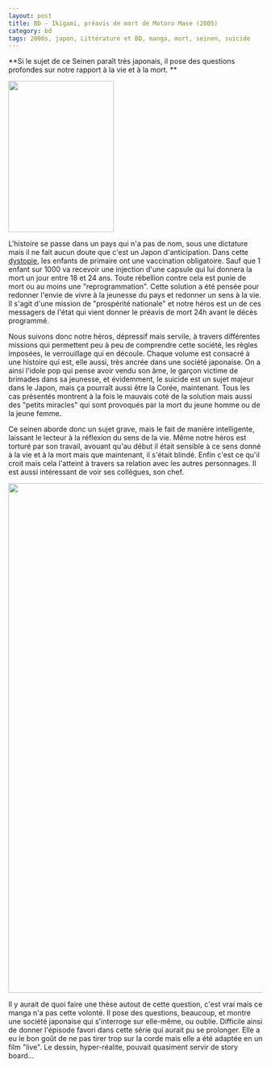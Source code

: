 ```yaml
---
layout: post
title: BD - Ikigami, préavis de mort de Motoro Mase (2005)
category: bd
tags: 2000s, japon, Littérature et BD, manga, mort, seinen, suicide
---
```

**Si le sujet de ce Seinen paraît très japonais, il pose des questions profondes sur notre rapport à la vie et à la mort. **

<img class="alignleft size-medium wp-image-21069" src="https://cheziceman.files.wordpress.com/2017/08/ikigami_preavis_de_mort.jpg?w=209" alt="" width="209" height="300" />

L'histoire se passe dans un pays qui n'a pas de nom, sous une dictature mais il ne fait aucun doute que c'est un Japon d'anticipation. Dans cette <a href="https://fr.wikipedia.org/wiki/Dystopie">dystopie</a>, les enfants de primaire ont une vaccination obligatoire. Sauf que 1 enfant sur 1000 va recevoir une injection d'une capsule qui lui donnera la mort un jour entre 18 et 24 ans. Toute rébellion contre cela est punie de mort ou au moins une "reprogrammation". Cette solution a été pensée pour redonner l'envie de vivre à la jeunesse du pays et redonner un sens à la vie. Il s'agit d'une mission de "prospérité nationale" et notre héros est un de ces messagers de l'état qui vient donner le préavis de mort 24h avant le décès programmé.

Nous suivons donc notre héros, dépressif mais servile, à travers différentes missions qui permettent peu à peu de comprendre cette société, les règles imposées, le verrouillage qui en découle. Chaque volume est consacré à une histoire qui est, elle aussi, très ancrée dans une société japonaise. On a ainsi l'idole pop qui pense avoir vendu son âme, le garçon victime de brimades dans sa jeunesse, et évidemment, le suicide est un sujet majeur dans le Japon, mais ça pourraît aussi être la Corée, maintenant. Tous les cas présentés montrent à la fois le mauvais coté de la solution mais aussi des "petits miracles" qui sont provoqués par la mort du jeune homme ou de la jeune femme.

Ce seinen aborde donc un sujet grave, mais le fait de manière intelligente, laissant le lecteur à la réflexion du sens de la vie. Même notre héros est torturé par son travail, avouant qu'au début il était sensible à ce sens donné à la vie et à la mort mais que maintenant, il s'était blindé. Enfin c'est ce qu'il croit mais cela l'atteint à travers sa relation avec les autres personnages. Il est aussi intéressant de voir ses collègues, son chef.

<img class="aligncenter size-full wp-image-21070" src="https://cheziceman.files.wordpress.com/2017/08/ikigami2.jpg" alt="" width="650" height="1011" />

Il y aurait de quoi faire une thèse autout de cette question, c'est vrai mais ce manga n'a pas cette volonté. Il pose des questions, beaucoup, et montre une société japonaise qui s'interroge sur elle-même, ou oublie. Difficile ainsi de donner l'épisode favori dans cette série qui aurait pu se prolonger. Elle a eu le bon goût de ne pas tirer trop sur la corde mais elle a été adaptée en un film "live". Le dessin, hyper-réalite, pouvait quasiment servir de story board...
